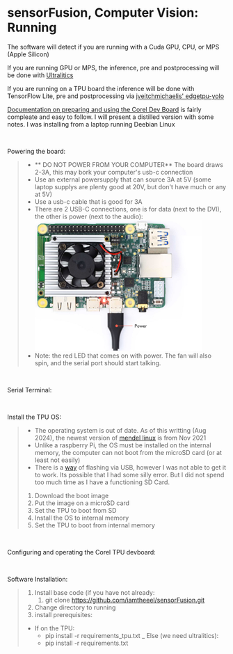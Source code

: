 # sensorFusion, Computer Vision: Running

The software will detect if you are running with a Cuda GPU, CPU, or MPS (Apple Silicon)

If you are running GPU or MPS, the inference, pre and postprocessing will be done with [Ultralitics](https://docs.ultralytics.com/modes/train/)

If you are running on a TPU board the inference will be done with TensorFlow Lite, pre and postprocessing via [jveitchmichaelis' edgetpu-yolo](https://github.com/jveitchmichaelis/edgetpu-yolo)
 
[Documentation on preparing and using the Corel Dev Board](https://coral.ai/docs/dev-board/get-started) is fairly compleate and easy to follow.
I will present a distilled version with some notes.
I was installing from a laptop running Deebian Linux

<br>

Powering the board:
>- ** DO NOT POWER FROM YOUR COMPUTER** The board draws 2-3A, this may bork your computer's usb-c connection
>- Use an external powersupply that can source 3A at 5V (some laptop supplys are plenty good at 20V, but don't have much or any at 5V)
>- Use a usb-c cable that is good for 3A
>- There are 2 USB-C connections, one is for data (next to the DVI), the other is power (next to the audio):<br> <img src="readmeFiles/devboard-power-co.jpg" height=300 alt="Power via usbc">
>- Note: the red LED that comes on with power. The fan will also spin, and the serial port should start talking.

<br>

Serial Terminal:

<br>

Install the TPU OS:
> - The operating system is out of date. As of this writting (Aug 2024), the newest version of [mendel linux](https://coral.ai/software/#mendel-linux) is from Nov 2021
> - Unlike a raspberry Pi, the OS must be installed on the internal memory, the computer can not boot from the microSD card (or at least not easily)
> - There is a [way](https://coral.ai/docs/dev-board/reflash/#flash-a-new-board) of flashing via USB, however I was not able to get it to work. Its possible that I had some silly error. But I did not spend too much time as I have a functioning SD Card.
>1. Download the boot image
>2. Put the image on a microSD card
>3. Set the TPU to boot from SD
>4. Install the OS to internal memory
>5. Set the TPU to boot from internal memory

<br>

Configuring and operating the Corel TPU devboard:

<br>

Software Installation:
>1. Install base code (if you have not already:
>    1. git clone https://github.com/iamtheeel/sensorFusion.git
>1. Change directory to running
>1. install prerequisites:
>   - If on the TPU:
>       - pip install -r requirements_tpu.txt
>   _ Else (we need ultralitics):
>       - pip install -r requirements.txt
>              
